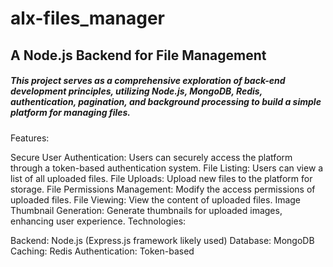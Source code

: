 # alx-files_manager
## A Node.js Backend for File Management

##### This project serves as a comprehensive exploration of back-end development principles, utilizing Node.js, MongoDB, Redis, authentication, pagination, and background processing to build a simple platform for managing files.


Features:

Secure User Authentication: Users can securely access the platform through a token-based authentication system.
File Listing: Users can view a list of all uploaded files.
File Uploads: Upload new files to the platform for storage.
File Permissions Management: Modify the access permissions of uploaded files.
File Viewing: View the content of uploaded files.
Image Thumbnail Generation: Generate thumbnails for uploaded images, enhancing user experience.
Technologies:

Backend: Node.js (Express.js framework likely used)
Database: MongoDB
Caching: Redis
Authentication: Token-based